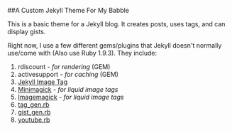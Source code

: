 ##A Custom Jekyll Theme For My Babble

This is a basic theme for a Jekyll blog. It creates posts, uses tags, and can display gists.

Right now, I use a few different gems/plugins that Jekyll doesn't normally use/come with (Also use Ruby 1.9.3). They include:

1. rdiscount - _for rendering_ (GEM)
2. activesupport - _for caching_ (GEM)
3. [Jekyll Image Tag](https://github.com/robwierzbowski/jekyll-image-tag)
4. [Minimagick](https://github.com/minimagick/minimagick) - _for liquid image tags_
5. [Imagemagick](http://www.imagemagick.org/script/index.php) - _for liquid image tags_
6. [tag_gen.rb](http://charliepark.org/tags-in-jekyll/)
7. [gist_gen.rb](http://blog.55minutes.com/2012/03/liquid-gist-tag-for-jekyll/#gist-1937862-gist-rb)
8. [youtube.rb](https://gist.github.com/joelverhagen/1805814)